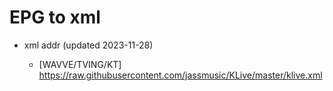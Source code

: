 # EPG to xml

* xml addr (updated 2023-11-28)

  - [WAVVE/TVING/KT]
    https://raw.githubusercontent.com/jassmusic/KLive/master/klive.xml

